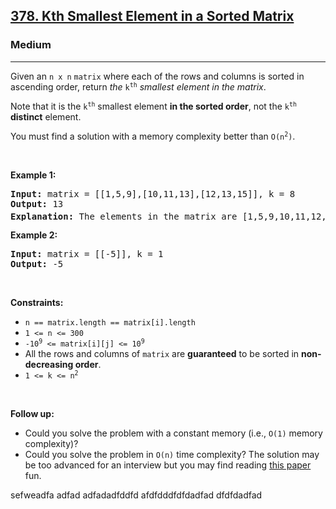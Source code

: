 <h2><a href="https://leetcode.com/problems/kth-smallest-element-in-a-sorted-matrix/">378. Kth Smallest Element in a Sorted Matrix</a></h2><h3>Medium</h3><hr><div><p>Given an <code>n x n</code> <code>matrix</code> where each of the rows and columns is sorted in ascending order, return <em>the</em> <code>k<sup>th</sup></code> <em>smallest element in the matrix</em>.</p>

<p>Note that it is the <code>k<sup>th</sup></code> smallest element <strong>in the sorted order</strong>, not the <code>k<sup>th</sup></code> <strong>distinct</strong> element.</p>

<p>You must find a solution with a memory complexity better than <code>O(n<sup>2</sup>)</code>.</p>

<p>&nbsp;</p>
<p><strong>Example 1:</strong></p>

<pre><strong>Input:</strong> matrix = [[1,5,9],[10,11,13],[12,13,15]], k = 8
<strong>Output:</strong> 13
<strong>Explanation:</strong> The elements in the matrix are [1,5,9,10,11,12,13,<u><strong>13</strong></u>,15], and the 8<sup>th</sup> smallest number is 13
</pre>

<p><strong>Example 2:</strong></p>

<pre><strong>Input:</strong> matrix = [[-5]], k = 1
<strong>Output:</strong> -5
</pre>

<p>&nbsp;</p>
<p><strong>Constraints:</strong></p>

<ul>
	<li><code>n == matrix.length == matrix[i].length</code></li>
	<li><code>1 &lt;= n &lt;= 300</code></li>
	<li><code>-10<sup>9</sup> &lt;= matrix[i][j] &lt;= 10<sup>9</sup></code></li>
	<li>All the rows and columns of <code>matrix</code> are <strong>guaranteed</strong> to be sorted in <strong>non-decreasing order</strong>.</li>
	<li><code>1 &lt;= k &lt;= n<sup>2</sup></code></li>
</ul>

<p>&nbsp;</p>
<p><strong>Follow up:</strong></p>

<ul>
	<li>Could you solve the problem with a constant memory (i.e., <code>O(1)</code> memory complexity)?</li>
	<li>Could you solve the problem in <code>O(n)</code> time complexity? The solution may be too advanced for an interview but you may find reading <a href="http://www.cse.yorku.ca/~andy/pubs/X+Y.pdf" target="_blank">this paper</a> fun.</li>
</ul>
</div>



sefweadfa
adfad
adfadadfddfd
afdfdddfdfdadfad
dfdfdadfad
